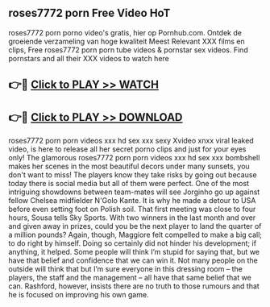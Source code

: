 ## roses7772 porn Free Video HoT 

roses7772 porn porno video's gratis, hier op Pornhub.com. Ontdek de groeiende verzameling van hoge kwaliteit Meest Relevant XXX films en clips,
Free roses7772 porn porn tube videos & pornstar sex videos. Find pornstars and all their XXX videos to watch here


## 👉🔴 [Click to PLAY >> WATCH](http://us.freeplayer.one?title=roses7772_porn&ref=16D)

## 👉🔴 [Click to PLAY >> DOWNLOAD](http://us.freeplayer.one?title=roses7772_porn&ref=16D)


roses7772 porn porn videos xxx hd sex xxx sexy Xvideo xnxx viral leaked video, is here to release all her secret porno clips and just for your eyes only! The glamorous roses7772 porn porn videos xxx hd sex xxx bombshell makes her scenes in the most beautiful decors under many sunsets, you don't want to miss! The players know they take risks by going out because today there is social media but all of them were perfect. One of the most intriguing showdowns between team-mates will see Jorginho go up against fellow Chelsea midfielder N'Golo Kante. It is why he made a detour to USA before even setting foot on Polish soil. That first meeting was close to four hours, Sousa tells Sky Sports. With two winners in the last month and over and given away in prizes, could you be the next player to land the quarter of a million pounds? Again, though, Maggiore felt compelled to make a big call; to do right by himself. Doing so certainly did not hinder his development; if anything, it helped. Some people will think I’m stupid for saying that, but we have that belief and confidence that we can win it. Not many people on the outside will think that but I’m sure everyone in this dressing room – the players, the staff and the management – all have that same belief that we can. Rashford, however, insists there are no truth to those rumours and that he is focused on improving his own game.